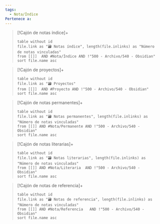 ```yaml
---
tags:
  - Nota/Índice
Pertenece a:
---
```


> [!Cajón de notas índice]+
>```dataview
>table without id
>file.link as "🗃 Notas índice", length(file.inlinks) as "Número de notas vinculadas"
>from [[]]  AND #Nota/Índice AND !"500 - Archivo/540 - Obsidian"
>sort file.name asc
>```

> [!Cajón de proyectos]+
>```dataview
>table without id
>file.link as "🗃 Proyectos"
>from [[]]  AND #Proyecto AND !"500 - Archivo/540 - Obsidian"
>sort file.name asc
>```

> [!Cajón de notas permanentes]+
>```dataview
>table without id
>file.link as "🗃 Notas permanentes", length(file.inlinks) as "Número de notas vinculadas"
>from [[]] AND #Nota/Permanente AND !"500 - Archivo/540 - Obsidian"
>sort file.name asc
>```

> [!Cajón de notas literarias]+
>```dataview
>table without id
>file.link as "🗃 Notas literarias", length(file.inlinks) as "Número de notas vinculadas"
>from [[]] AND #Nota/Literaria  AND !"500 - Archivo/540 - Obsidian"
>sort file.name asc
>```

> [!Cajón de notas de referencia]+
>```dataview
>table without id
>file.link as "🗃 Notas de referencia", length(file.inlinks) as "Número de notas vinculadas"
>from [[]] AND #Nota/Referencia   AND !"500 - Archivo/540 - Obsidian"
>sort file.name asc
>```